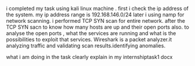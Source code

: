  i completed my task using kali linux machine .
 first i check the ip address of the system.
 my ip address range is 192.168.146.0/24
 later i using namp for network scanning.
 i performed TCP SYN scan for entire network.
 after the TCP SYN sacn to know how many hosts are up and their open ports also.
 to analyse the open ports , what the services are running and what is the possibilities to exploit that services.
 Wireshark is a packet analyzer.it analyzing traffic and validating scan results.identifying anomalies.

what i am doing in the task clearly explain in my internshiptask1 docx
